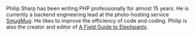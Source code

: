Philip Sharp has been writing PHP professionally for almost 15 years. He is currently a backend engineering lead at the photo-hosting service [SmugMug](https://www.smugmug.com/). He likes to improve the efficiency of code and coding. Philip is also the creator and editor of [A Field Guide to Elephpants](http://afieldguidetoelephpants.net/).
